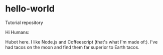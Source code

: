 # hello-world
Tutorial repository

Hi Humans:

Hubot here. I like Node.js and Coffeescript (that's what I'm made of:).
I've had tacos on the moon and find them far superior to Earth tacos.
